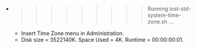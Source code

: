 * >>>>>>>>> Running inst-std-system-time-zone.sh ...
  * Insert Time Zone menu in Administration.
  * Disk size = 3522140K. Space Used = 4K. Runtime = 00:00:00:01.
